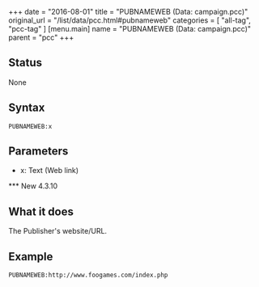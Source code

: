 +++
date = "2016-08-01"
title = "PUBNAMEWEB (Data: campaign.pcc)"
original_url = "/list/data/pcc.html#pubnameweb"
categories = [ "all-tag", "pcc-tag" ]
[menu.main]
    name = "PUBNAMEWEB (Data: campaign.pcc)"
    parent = "pcc"
+++

## Status

None

## Syntax

`PUBNAMEWEB:x`

## Parameters

-   x: Text (Web link)



<span id="pubnameweb"></span> \*\*\* New 4.3.10

What it does
------------

The Publisher's website/URL.

Example
-------

`PUBNAMEWEB:http://www.foogames.com/index.php`

